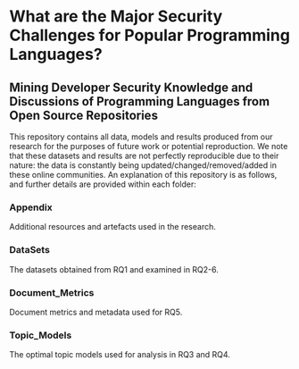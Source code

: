 # What are the Major Security Challenges for Popular Programming Languages?
## Mining Developer Security Knowledge and Discussions of Programming Languages from Open Source Repositories

This repository contains all data, models and results produced from our research for the purposes of future work or potential reproduction. We note that these datasets and results are not perfectly reproducible due to their nature: the data is constantly being updated/changed/removed/added in these online communities. An explanation of this repository is as follows, and further details are provided within each folder:

### Appendix
Additional resources and artefacts used in the research.
### DataSets
The datasets obtained from RQ1 and examined in RQ2-6.
### Document_Metrics
Document metrics and metadata used for RQ5.
### Topic_Models
The optimal topic models used for analysis in RQ3 and RQ4.
